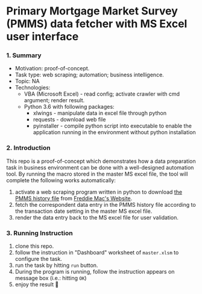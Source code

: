 # Primary Mortgage Market Survey (PMMS) data fetcher with MS Excel user interface

### 1. Summary

- Motivation: proof-of-concept.
- Task type: web scraping; automation; business intelligence.
- Topic: NA
- Technologies:
  - VBA (Microsoft Excel) - read config; activate crawler with cmd argument; render result.
  - Python 3.6 with following packages:
    - xlwings - manipulate data in excel file through python
    - requests - download web file
    - pyinstaller - compile python script into executable to enable the application running in the environment without python installation

### 2. Introduction

This repo is a proof-of-concept which demonstrates how a data preparation task in business environment can be done with a well-designed automation tool. By running the macro stored in the master MS excel file, the tool will complete  the following works automatically:

1. activate a web scraping program written in python to download [the PMMS history file](http://www.freddiemac.com/pmms/docs/historicalweeklydata.xls) from [Freddie Mac's Website](http://www.freddiemac.com/pmms/about-pmms.html).
2. fetch the correspondent data entry in the PMMS history file according to the transaction date setting in the master MS excel file.
3. render the data entry back to the MS excel file for user validation. 

### 3. Running Instruction

1. clone this repo.
2. follow the instruction in "Dashboard" worksheet of `master.xlsm` to configure the task.
3. run the task by hitting `run` button.
4. During the program is running, follow the instruction appears on message box (i.e.: hitting `OK`)
5. enjoy the result :beers: